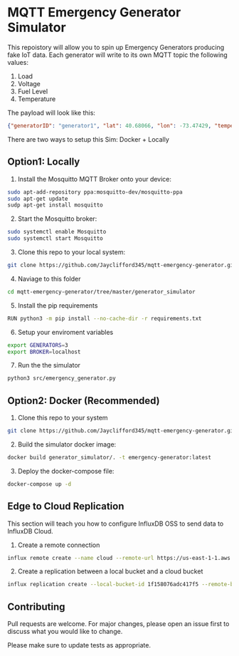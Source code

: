 # MQTT Emergency Generator Simulator

This repoistory will allow you to spin up Emergency Generators producing fake IoT data. Each generator will write to its own MQTT topic the following values: 

1. Load
2. Voltage
3. Fuel Level
4. Temperature

The payload will look like this:

```json
{"generatorID": "generator1", "lat": 40.68066, "lon": -73.47429, "temperature": 186, "power": 186, "load": 2, "fuel": 277}
```

There are two ways to setup this Sim: Docker + Locally

## Option1: Locally

1. Install the Mosquitto MQTT Broker onto your device:

```bash
sudo apt-add-repository ppa:mosquitto-dev/mosquitto-ppa
sudo apt-get update
sudp apt-get install mosquitto
```

2. Start the Mosquitto broker:

```bash
sudo systemctl enable Mosquitto
sudo systemctl start Mosquitto
```

3. Clone this repo to your local system:

```bash
git clone https://github.com/Jayclifford345/mqtt-emergency-generator.git
```

4. Naviage to this folder

```bash
cd mqtt-emergency-generator/tree/master/generator_simulator
```

5. Install the pip requirements

```bash
RUN python3 -m pip install --no-cache-dir -r requirements.txt
```

6. Setup your enviroment variables

```bash
export GENERATORS=3
export BROKER=localhost
```

7. Run the the simulator

```bash
python3 src/emergency_generator.py
```

## Option2: Docker (Recommended)


1. Clone this repo to your system

```bash
git clone https://github.com/Jayclifford345/mqtt-emergency-generator.git
```

2. Build the simulator docker image:

```bash
docker build generator_simulator/. -t emergency-generator:latest
```

3. Deploy the docker-compose file:

```bash
docker-compose up -d
```

## Edge to Cloud Replication
This section will teach you how to configure InfluxDB OSS to send data to InfluxDB Cloud.

1. Create a remote connection

```bash
influx remote create --name cloud --remote-url https://us-east-1-1.aws.cloud2.influxdata.com --remote-org-id <ORG_ID> --remote-api-token <CLOUD_TOKEN>
```

2. Create a replication between a local bucket and a cloud bucket
```bash
influx replication create --local-bucket-id 1f158076adc417f5 --remote-bucket-id 621a1bf27327b2fc --remote-id 0947082f21c3e000  --name edge_to_cloud
```



## Contributing

Pull requests are welcome. For major changes, please open an issue first to discuss what you would like to change.

Please make sure to update tests as appropriate.
